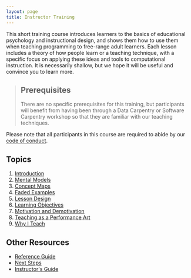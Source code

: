 ```yaml
---
layout: page
title: Instructor Training
---
```

This short training course introduces learners to the basics of educational
psychology and instructional design, and shows them how to use them when
teaching programming to free-range adult learners.  Each lesson includes
a theory of how people learn or a teaching technique, with a specific
focus on applying these ideas and tools to computational instruction.
It is necessarily shallow, but we hope it will be useful and convince
you to learn more.

> ## Prerequisites
>
> There are no specific prerequisites for this training,
> but participants will benefit from having been through
> a Data Carpentry or Software Carpentry workshop
> so that they are familiar with our teaching techniques.

Please note that all participants in this course are required to abide
by our [code of conduct](http://software-carpentry.org/conduct.html).

## Topics

1.  [Introduction](01-introduction.html)
2.  [Mental Models](02-models.html)
3.  [Concept Maps](03-maps.html)
4.  [Faded Examples](04-faded.html)
5.  [Lesson Design](05-design.html)
6.  [Learning Objectives](06-objectives.html)
7.  [Motivation and Demotivation](07-motivation.html)
8.  [Teaching as a Performance Art](08-performance.html)
9.  [Why I Teach](09-why.html)

## Other Resources

*   [Reference Guide](reference.html)
*   [Next Steps](discussion.html)
*   [Instructor's Guide](instructors.html)
